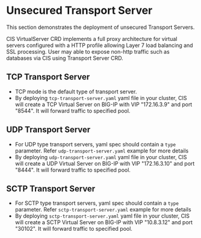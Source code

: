 # Unsecured Transport Server

This section demonstrates the deployment of unsecured Transport Servers.

CIS VirtualServer CRD implements a full proxy architecture for virtual servers configured with a HTTP profile allowing Layer 7 load balancing and SSL processing. User may able to expose non-http traffic such as databases via CIS using Transport Server CRD.

## TCP Transport Server

* TCP mode is the default type of transport server. 
* By deploying `tcp-transport-server.yaml` yaml file in your cluster, CIS will create a TCP Virtual Server on BIG-IP with VIP "172.16.3.9" and port "8544". It will forward traffic to specified pool.

## UDP Transport Server

* For UDP type transport servers, yaml spec should contain a `type` parameter. Refer `udp-transport-server.yaml` example for more details
* By deploying `udp-transport-server.yaml` yaml file in your cluster, CIS will create a UDP Virtual Server on BIG-IP with VIP "172.16.3.10" and port "8444". It will forward traffic to specified pool.

## SCTP Transport Server

* For SCTP type transport servers, yaml spec should contain a `type` parameter. Refer `sctp-transport-server.yaml` example for more details
* By deploying `sctp-transport-server.yaml` yaml file in your cluster, CIS will create a SCTP Virtual Server on BIG-IP with VIP "10.8.3.12" and port "30102". It will forward traffic to specified pool.
